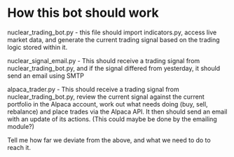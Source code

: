 # How this bot should work

nuclear_trading_bot.py - this file should import indicators.py, access live market data, and generate the current trading signal based on the trading logic stored within it.

nuclear_signal_email.py - This should receive a trading signal from nuclear_trading_bot.py, and if the signal differed from yesterday, it should send an email using SMTP

alpaca_trader.py - This should receive a trading signal from nuclear_trading_bot.py, review the current signal against the current portfolio in the Alpaca account, work out what needs doing (buy, sell, rebalance) and place trades via the Alpaca API. It then should send an email with an update of its actions. (This could maybe be done by the emailing module?)

Tell me how far we deviate from the above, and what we need to do to reach it.
